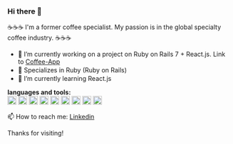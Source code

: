### Hi there 👋

☕️☕️☕️ I'm a former coffee specialist. My passion is in the global specialty coffee industry. ☕️☕️☕️

- 🔭 I’m currently working on a project on Ruby on Rails 7 + React.js. Link to [Coffee-App](https://github.com/keiichi031605/coffee-app)
- 💪 Specializes in Ruby (Ruby on Rails) <img height=16 src="https://cdn.jsdelivr.net/gh/devicons/devicon/icons/ruby/ruby-original.svg" />
- 🌱 I’m currently learning React.js <img height=16 src="https://cdn.jsdelivr.net/gh/devicons/devicon/icons/react/react-original.svg" />

**languages and tools:**  
<code><img height="20" src="https://cdn.jsdelivr.net/gh/devicons/devicon/icons/ruby/ruby-original-wordmark.svg" /></code>
<code><img height="20" src="https://cdn.jsdelivr.net/gh/devicons/devicon/icons/javascript/javascript-original.svg" /></code>
<code><img height="20" src="https://cdn.jsdelivr.net/gh/devicons/devicon/icons/react/react-original-wordmark.svg"  /></code>
<code><img height="20" src="https://cdn.jsdelivr.net/gh/devicons/devicon/icons/ruby/ruby-original-wordmark.svg" /></code>
<code><img height="20" src="https://cdn.jsdelivr.net/gh/devicons/devicon/icons/ruby/ruby-original-wordmark.svg" /></code>
<code><img height="20" src="https://cdn.jsdelivr.net/gh/devicons/devicon/icons/ruby/ruby-original-wordmark.svg" /></code>
<code><img height="20" src="https://cdn.jsdelivr.net/gh/devicons/devicon/icons/ruby/ruby-original-wordmark.svg" /></code>
<code><img height="20" src="https://cdn.jsdelivr.net/gh/devicons/devicon/icons/ruby/ruby-original-wordmark.svg" /></code>
<code><img height="20" src="https://cdn.jsdelivr.net/gh/devicons/devicon/icons/ruby/ruby-original-wordmark.svg" /></code>



📫 How to reach me: [Linkedin](https://www.linkedin.com/in/keiichi-katsuno/)

Thanks for visiting!

<!--
**keiichi031605/keiichi031605** is a ✨ _special_ ✨ repository because its `README.md` (this file) appears on your GitHub profile.

Here are some ideas to get you started:

- 🔭 I’m currently working on ...
- 🌱 I’m currently learning ...
- 👯 I’m looking to collaborate on ...
- 🤔 I’m looking for help with ...
- 💬 Ask me about ...
- 📫 How to reach me: ...
- 😄 Pronouns: ...
- ⚡ Fun fact: ...
-->
